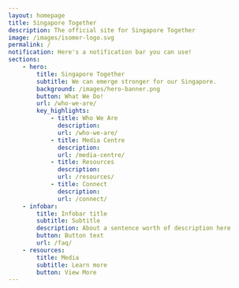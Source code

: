 ```yaml
---
layout: homepage
title: Singapore Together
description: The official site for Singapore Together
image: /images/isomer-logo.svg
permalink: /
notification: Here's a notification bar you can use!
sections:
    - hero:
        title: Singapore Together
        subtitle: We can emerge stronger for our Singapore.
        background: /images/hero-banner.png
        button: What We Do!
        url: /who-we-are/
        key_highlights:
            - title: Who We Are
              description: 
              url: /who-we-are/
            - title: Media Centre
              description: 
              url: /media-centre/
            - title: Resources
              description:
              url: /resources/
            - title: Connect
              description: 
              url: /connect/
    - infobar:
        title: Infobar title
        subtitle: Subtitle
        description: About a sentence worth of description here
        button: Button text
        url: /faq/
    - resources:
        title: Media
        subtitle: Learn more
        button: View More
---
```

